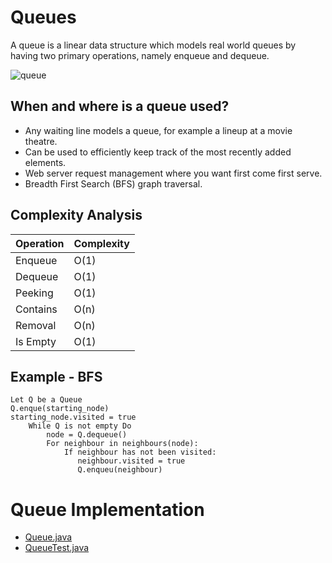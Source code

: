 # Queues

A queue is a linear data structure which models real world queues by having two primary operations,
namely enqueue and dequeue.

![queue](https://miro.medium.com/max/1400/0*TRbfsq86lqDoqW6b.png)

## When and where is a queue used?
- Any waiting line models a queue, for example a lineup at a movie theatre.
- Can be used to efficiently keep track of the most recently added elements.
- Web server request management where you want first come first serve.
- Breadth First Search (BFS) graph traversal.

## Complexity Analysis
| Operation | Complexity |
| --- | --- |
| Enqueue | O(1) |
| Dequeue | O(1) |
| Peeking | O(1) |
| Contains | O(n) |
| Removal | O(n) |
| Is Empty | O(1) |

## Example - BFS

```
Let Q be a Queue
Q.enque(starting_node)
starting_node.visited = true
    While Q is not empty Do
        node = Q.dequeue()
        For neighbour in neighbours(node):
            If neighbour has not been visited:
               neighbour.visited = true
               Q.enqueu(neighbour)
```

# Queue Implementation
- [Queue.java](Queue.java)
- [QueueTest.java](QueueTest.java)
